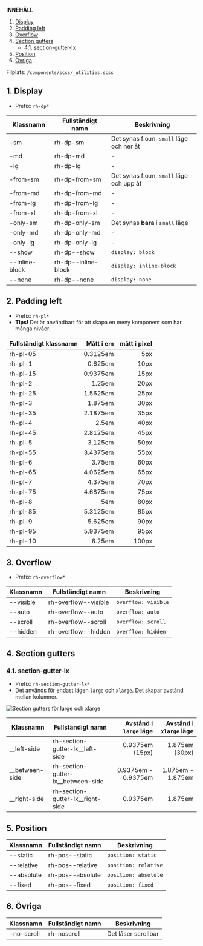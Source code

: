 __INNEHÅLL__
1. [Display](#1-display)
2. [Padding left](#2-padding-left)
3. [Overflow](#3-overflow)
4. [Section gutters](#4-section-gutters)
    * [4.1. section-gutter-lx](#41-section-gutter-lx)
5. [Position](#5-position)
6. [Övriga](#6-övriga)

Filplats: `/components/scss/_utilities.scss`

## 1. Display
* Prefix: `rh-dp*`

|Klassnamn|Fullständigt namn|Beskrivning|
|---|---|---|
|-sm|rh-dp-sm|Det synas f.o.m. `small` läge och ner åt|
|-md|rh-dp-md|-|
|-lg|rh-dp-lg|-|
|-from-sm|rh-dp-from-sm|Det synas f.o.m. `small` läge och upp åt|
|-from-md|rh-dp-from-md|-|
|-from-lg|rh-dp-from-lg|-|
|-from-xl|rh-dp-from-xl|-|
|-only-sm|rh-dp-only-sm|Det synas __bara__ i `small` läge|
|-only-md|rh-dp-only-md|-|
|-only-lg|rh-dp-only-lg|-|
|--show|rh-dp--show|`display: block`|
|--inline-block|rh-dp--inline-block|`display: inline-block`|
|--none|rh-dp--none|`display: none`|

## 2. Padding left
* Prefix: `rh-pl*`
* __Tips!__ Det är användbart för att skapa en meny komponent som har många nivåer.

|Fullständigt klassnamn|Mått i em|mått i pixel|
|---|---:|---:|
|rh-pl-05|0.3125em|5px|
|rh-pl-1|0.625em|10px|
|rh-pl-15|0.9375em|15px|
|rh-pl-2|1.25em|20px|
|rh-pl-25|1.5625em|25px|
|rh-pl-3|1.875em|30px|
|rh-pl-35|2.1875em|35px|
|rh-pl-4|2.5em|40px|
|rh-pl-45|2.8125em|45px|
|rh-pl-5|3.125em|50px|
|rh-pl-55|3.4375em|55px|
|rh-pl-6|3.75em|60px|
|rh-pl-65|4.0625em|65px|
|rh-pl-7|4.375em|70px|
|rh-pl-75|4.6875em|75px|
|rh-pl-8|5em|80px|
|rh-pl-85|5.3125em|85px|
|rh-pl-9|5.625em|90px|
|rh-pl-95|5.9375em|95px|
|rh-pl-10|6.25em|100px|

## 3. Overflow
* Prefix: `rh-overflow*`

|Klassnamn|Fullständigt namn|Beskrivning|
|---|---|---|
|--visible|rh-overflow--visible|`overflow: visible`|
|--auto|rh-overflow--auto|`overflow: auto`|
|--scroll|rh-overflow--scroll|`overflow: scroll`|
|--hidden|rh-overflow--hidden|`overflow: hidden`|

## 4. Section gutters
### 4.1. section-gutter-lx
* Prefix: `rh-section-gutter-lx*`
* Det används för endast lägen `large` och `xlarge`. Det skapar avstånd mellan kolumner.

![Section gutters för large och xlarge](/images/docs/section-gutters.jpg)

|Klassnamn|Fullständigt namn|Avstånd i `large` läge|Avstånd i `xlarge` läge|
|---|---|---:|---:|
|__left-side|rh-section-gutter-lx__left-side|0.9375em (15px)|1.875em (30px)|
|__between-side|rh-section-gutter-lx__between-side|0.9375em - 0.9375em|1.875em - 1.875em|
|__right-side|rh-section-gutter-lx__right-side|0.9375em|1.875em|

## 5. Position

|Klassnamn|Fullständigt namn|Beskrivning|
|---|---|---|
|--static|rh-pos--static|`position: static`|
|--relative|rh-pos--relative|`position: relative`|
|--absolute|rh-pos--absolute|`position: absolute`|
|--fixed|rh-pos--fixed|`position: fixed`|

## 6. Övriga
|Klassnamn|Fullständigt namn|Beskrivning|
|---|---|---|
|-no-scroll|rh-noscroll|Det låser scrollbar|
